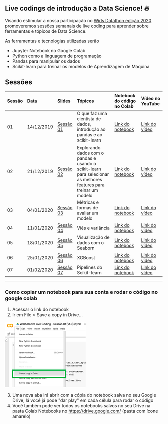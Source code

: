 ## Live codings de introdução a Data Science! :fire:
Visando estimular a nossa participação no [Wids Datathon edição 2020](https://www.kaggle.com/c/widsdatathon2020/) promoveremos sessões semanais de live coding para aprender sobre ferramentas e tópicos de Data Science.  

As ferramentas e tecnologias utilizadas serão 
* Jupyter Notebook no Google Colab
* Python como a linguagem de programação
* Pandas para manipular os dados
* Scikit-learn para treinar os modelos de Aprendizagem de Máquina

## Sessões
| Sessão       | Data           | Slides | Tópicos | Notebook do código no Colab  | Vídeo no YouTube  |
| :----------------- | :------------- | :-----| :----- | :----- | :----- |
| 01      | 14/12/2019 | [Sessão 01](Sess%C3%A3o%2001/WiDS%20Live%20Coding%20-%20Sess%C3%A3o%2001%20%5Bv1.0%5D.pdf) | O que faz uma cientista de dados, introdução ao pandas e ao scikit-learn | [Link do notebook](https://colab.research.google.com/drive/1Gz4YQAJ6YHOOBzq6KCRZvmFr6l4W_-sr)| [Link do vídeo](https://www.youtube.com/watch?v=56BAP15C0VA) |
| 02     | 21/12/2019 | [Sessão 02](Sessão%2002/WiDS%20Live%20Coding%20-%20Sessão%2002%20%5Bv1.0%5D.pdf) | Explorando dados com o pandas e usando o scikit-learn para selecionar as melhores features para treinar um modelo | [Link do notebook](https://colab.research.google.com/drive/1DSa7qd7z35tObSBxthiM__B6MQlS9XKX) | [Link do vídeo](https://www.youtube.com/watch?v=nBJ8jY8SDPI) |
| 03     | 04/01/2020 | [Sessão 03](Sess%C3%A3o%2003/WiDS%20Live%20Coding%20-%20Sess%C3%A3o%2003%20%5Bv1.0%5D.pdf) | Métricas e formas de avaliar um modelo |[Link do notebook](https://colab.research.google.com/drive/1jKUDZG4dwW9IPwvNXJ-FwI-9Dr5_F5td)| [Link do vídeo](https://www.youtube.com/watch?v=gwoF8yVgqHw) |
| 04     | 11/01/2020 | [Sessão 04](Sess%C3%A3o%2004/WiDS%20Live%20Coding%20-%20Sess%C3%A3o%2004%20%5Bv1.0%5D.pdf) | Viés e variância | [Link do notebook](https://colab.research.google.com/drive/1RjtMo80pfy-FziRVPat5DfqLyBeLA0aF) | [Link do vídeo](https://www.youtube.com/watch?v=ZEvP-EX-l_s) |
| 05     | 18/01/2020 | [Sessão 05](Sess%C3%A3o%2005/WiDS%20Live%20Coding%20-%20Sess%C3%A3o%2005%20%5Bv1.0%5D.pdf) | Visualização de dados com o Seaborn| [Link do notebook](https://colab.research.google.com/drive/1spEkvWgcL0jNKTZ05QpV2fUwRA2MeCOk) | [Link do vídeo](https://www.youtube.com/watch?v=LQVURugO9-k) |
| 06     | 25/01/2020 | [Sessão 06](Sessão%2006/WiDS%20Live%20Coding%20-%20Sessão%2006.pdf) | XGBoost | [Link do notebook](https://colab.research.google.com/drive/1SUMRvmzJkXryS4U75lt7_AnBmovsbK7C) | [Link do vídeo](https://youtu.be/Bgf677u-yc8) |
| 07     | 01/02/2020 | [Sessão 07](Sessão%2007/WiDS%20Live%20Coding%20-%20Sessão%2007.pdf) | Pipelines do Scikit-learn | [Link do notebook](https://colab.research.google.com/drive/1J_BuJNYdRwQXbXrmGr5HF_oIWDn0_JLi) | [Link do vídeo](https://www.youtube.com/watch?v=CJJ9ObvRkCE) |

***

### Como copiar um notebook para sua conta e rodar o código no google colab
1. Acessar o link do notebook
2. Ir em File > Save a copy in Drive...

![Salvar notebook no google drive](imagens/copiar_notebook_para_drive.png)

3. Uma nova aba irá abrir com a cópia do notebook salva no seu Google Drive, lá você já pode "dar play" em cada célula para rodar o código
4. Você também pode ver todos os notebooks salvos no seu Drive na pasta Colab Notebooks no https://drive.google.com/ (pasta com ícone amarelo)
